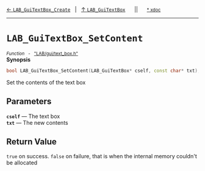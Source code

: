 [&#8592; `LAB_GuiTextBox_Create`](LAB--gui--lab_guitextbox--lab_guitextbox_create.md)&nbsp;&nbsp;&nbsp;|&nbsp;&nbsp;&nbsp;[&#8593; `LAB_GuiTextBox`](LAB--gui--lab_guitextbox.md)&nbsp;&nbsp;&nbsp;&nbsp;&nbsp;&nbsp;||&nbsp;&nbsp;&nbsp;&nbsp;&nbsp;&nbsp;<small>[\* xdoc](../xdoc/LAB/gui.xmd#L326)</small>
***

# `LAB_GuiTextBox_SetContent`
<small>*Function* &nbsp; - &nbsp; ["LAB/gui/text_box.h"](../include/LAB/gui/text_box.h)</small>  
**Synopsis**

```cpp
bool LAB_GuiTextBox_SetContent(LAB_GuiTextBox* cself, const char* txt);
```

Set the contents of the text box

## Parameters
**`cself`** &#8213; The text box  
**`txt`** &#8213; The new contents  
## Return Value

`true` on success. `false` on failure, that is when the internal memory couldn't be allocated




